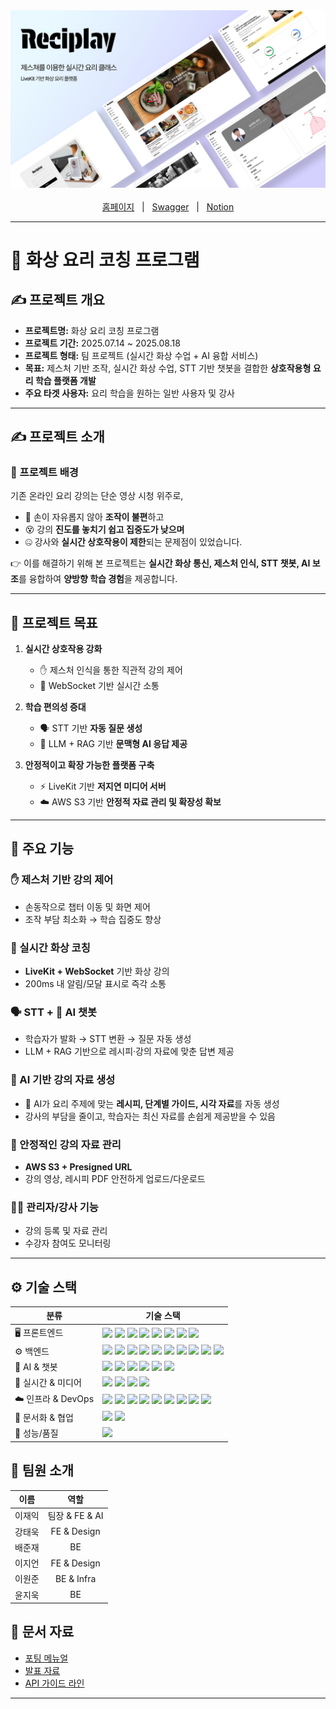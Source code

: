 <div align="center">
  <img src="https://raw.githubusercontent.com/Reciplay/resources/refs/heads/main/mainmock.png"/>
</div>

<br/>


<div align="center">
  <a href="https://i13e104.p.ssafy.io/">홈페이지</a>
  &nbsp; | &nbsp;
  <a href="http://i13e104.p.ssafy.io:8080/swagger-ui/index.html">Swagger</a>
  &nbsp; | &nbsp;
  <a href="http://lush-player-a5b.notion.site/SSAFY-2-2227e3c3551e80889293c5391b2508cb?pvs=74">Notion</a>
</div>

---
# 🍳 화상 요리 코칭 프로그램

## ✍️ 프로젝트 개요
- **프로젝트명:** 화상 요리 코칭 프로그램  
- **프로젝트 기간:** 2025.07.14 ~ 2025.08.18 
- **프로젝트 형태:** 팀 프로젝트 (실시간 화상 수업 + AI 융합 서비스)  
- **목표:** 제스처 기반 조작, 실시간 화상 수업, STT 기반 챗봇을 결합한 **상호작용형 요리 학습 플랫폼 개발**  
- **주요 타겟 사용자:** 요리 학습을 원하는 일반 사용자 및 강사  

---

## ✍️ 프로젝트 소개

### 📌 프로젝트 배경
기존 온라인 요리 강의는 단순 영상 시청 위주로,  
- 🙅 손이 자유롭지 않아 **조작이 불편**하고  
- 😵 강의 **진도를 놓치기 쉽고 집중도가 낮으며**  
- 🤐 강사와 **실시간 상호작용이 제한**되는 문제점이 있었습니다.  

👉 이를 해결하기 위해 본 프로젝트는 **실시간 화상 통신, 제스처 인식, STT 챗봇, AI 보조**를 융합하여 **양방향 학습 경험**을 제공합니다.  

---

## 🚀 프로젝트 목표
1. **실시간 상호작용 강화**  
   - ✋ 제스처 인식을 통한 직관적 강의 제어  
   - 🔗 WebSocket 기반 실시간 소통  

2. **학습 편의성 증대**  
   - 🗣️ STT 기반 **자동 질문 생성**  
   - 🤖 LLM + RAG 기반 **문맥형 AI 응답 제공**  

3. **안정적이고 확장 가능한 플랫폼 구축**  
   - ⚡ LiveKit 기반 **저지연 미디어 서버**  
   - ☁️ AWS S3 기반 **안정적 자료 관리 및 확장성 확보**  

---

## 📌 주요 기능
### ✋ 제스처 기반 강의 제어
- 손동작으로 챕터 이동 및 화면 제어  
- 조작 부담 최소화 → 학습 집중도 향상  

### 🎥 실시간 화상 코칭
- **LiveKit + WebSocket** 기반 화상 강의  
- 200ms 내 알림/모달 표시로 즉각 소통  

### 🗣️ STT + 🤖 AI 챗봇
- 학습자가 발화 → STT 변환 → 질문 자동 생성  
- LLM + RAG 기반으로 레시피·강의 자료에 맞춘 답변 제공

### 📝 AI 기반 강의 자료 생성
- 🤖 AI가 요리 주제에 맞는 **레시피, 단계별 가이드, 시각 자료**를 자동 생성  
- 강사의 부담을 줄이고, 학습자는 최신 자료를 손쉽게 제공받을 수 있음  

### 📂 안정적인 강의 자료 관리
- **AWS S3 + Presigned URL**  
- 강의 영상, 레시피 PDF 안전하게 업로드/다운로드  

### 👨‍🏫 관리자/강사 기능
- 강의 등록 및 자료 관리  
- 수강자 참여도 모니터링  

---

## ⚙️ 기술 스택
<table>
  <thead>
    <tr>
      <th>분류</th>
      <th>기술 스택</th>
    </tr>
  </thead>
  <tbody>
    <tr>
      <td>🖥️ 프론트엔드</td>
      <td>
        <img src="https://img.shields.io/badge/Next.js-000000?style=flat&logo=nextdotjs&logoColor=white"/>
        <img src="https://img.shields.io/badge/React-61DAFB?style=flat&logo=react&logoColor=white"/>
        <img src="https://img.shields.io/badge/TypeScript-3178C6?style=flat&logo=typescript&logoColor=white"/>
        <img src="https://img.shields.io/badge/SCSS-CC6699?style=flat&logo=sass&logoColor=white"/>
        <img src="https://img.shields.io/badge/HTML5-E34F26?style=flat&logo=html5&logoColor=white"/>
        <img src="https://img.shields.io/badge/Zustand-1572B6?style=flat&logo=react&logoColor=white"/>
        <img src="https://img.shields.io/badge/NextAuth-000000?style=flat&logo=auth0&logoColor=white"/>
        <img src="https://img.shields.io/badge/Jest-C21325?style=flat&logo=jest&logoColor=white"/>
      </td>
    </tr>
    <tr>
      <td>⚙️ 백엔드</td>
      <td>
        <img src="https://img.shields.io/badge/Java-007396?style=flat&logo=openjdk&logoColor=white"/>
        <img src="https://img.shields.io/badge/Spring%20Boot-6DB33F?style=flat&logo=springboot&logoColor=white"/>
        <img src="https://img.shields.io/badge/Spring%20Security-6DB33F?style=flat&logo=springsecurity&logoColor=white"/>
        <img src="https://img.shields.io/badge/JWT-000000?style=flat&logo=jsonwebtokens&logoColor=white"/>
        <img src="https://img.shields.io/badge/Hibernate-59666C?style=flat&logo=hibernate&logoColor=white"/>
        <img src="https://img.shields.io/badge/Spring%20Data%20JPA-6DB33F?style=flat&logo=spring&logoColor=white"/>
        <img src="https://img.shields.io/badge/QueryDSL-005571?style=flat&logo=spring&logoColor=white"/>
        <img src="https://img.shields.io/badge/MySQL-4479A1?style=flat&logo=mysql&logoColor=white"/>
        <img src="https://img.shields.io/badge/JUnit5-25A162?style=flat&logo=junit5&logoColor=white"/>
        <img src="https://img.shields.io/badge/Gradle-02303A?style=flat&logo=gradle&logoColor=white"/>
      </td>
    </tr>
    <tr>
      <td>🤖 AI & 챗봇</td>
      <td>
        <img src="https://img.shields.io/badge/Python-3776AB?style=flat&logo=python&logoColor=white"/>
        <img src="https://img.shields.io/badge/FastAPI-009688?style=flat&logo=fastapi&logoColor=white"/>
        <img src="https://img.shields.io/badge/STT-Speech--to--Text-FF6F00?style=flat&logo=google&logoColor=white"/>
        <img src="https://img.shields.io/badge/LLM-GPT-8A2BE2?style=flat&logo=openai&logoColor=white"/>
        <img src="https://img.shields.io/badge/RAG-009688?style=flat&logo=elastic&logoColor=white"/>
        <img src="https://img.shields.io/badge/AI%20자료%20생성-FF1493?style=flat&logo=apachespark&logoColor=white"/>
      </td>
    </tr>
    <tr>
      <td>🔌 실시간 & 미디어</td>
      <td>
        <img src="https://img.shields.io/badge/STOMP-4B32C3?style=flat&logo=apachekafka&logoColor=white"/>
        <img src="https://img.shields.io/badge/WebRTC-333333?style=flat&logo=webrtc&logoColor=white"/>
        <img src="https://img.shields.io/badge/OpenVidu-0E76A8?style=flat&logo=data:image/svg+xml;base64,PHN2Zy8+&logoColor=white"/>
        <img src="https://img.shields.io/badge/LiveKit-121212?style=flat&logo=data:image/svg+xml;base64,PHN2Zy8+&logoColor=white"/>
      </td>
    </tr>
    <tr>
      <td>☁️ 인프라 & DevOps</td>
      <td>
        <img src="https://img.shields.io/badge/Amazon%20EC2-FF9900?style=flat&logo=amazonec2&logoColor=white"/>
        <img src="https://img.shields.io/badge/Amazon%20S3-569A31?style=flat&logo=amazons3&logoColor=white"/>
        <img src="https://img.shields.io/badge/Nginx-009639?style=flat&logo=nginx&logoColor=white"/>
        <img src="https://img.shields.io/badge/Docker-2496ED?style=flat&logo=docker&logoColor=white"/>
        <img src="https://img.shields.io/badge/Redis-DC382D?style=flat&logo=redis&logoColor=white"/>
        <img src="https://img.shields.io/badge/Jenkins-D24939?style=flat&logo=jenkins&logoColor=white"/>
        <img src="https://img.shields.io/badge/GitHub%20Actions-2088FF?style=flat&logo=githubactions&logoColor=white"/>
        <img src="https://img.shields.io/badge/GitLab-FC6D26?style=flat&logo=gitlab&logoColor=white"/>
        <img src="https://img.shields.io/badge/Ubuntu-E95420?style=flat&logo=ubuntu&logoColor=white"/>
      </td>
    </tr>
    <tr>
      <td>📄 문서화 & 협업</td>
      <td>
        <img src="https://img.shields.io/badge/Swagger%203%20(OpenAPI)-85EA2D?style=flat&logo=swagger&logoColor=white"/>
        <img src="https://img.shields.io/badge/Notion-000000?style=flat&logo=notion&logoColor=white"/>
      </td>
    </tr>
    <tr>
      <td>🧪 성능/품질</td>
      <td>
        <img src="https://img.shields.io/badge/JMeter-D22128?style=flat&logo=apache&logoColor=white"/>
      </td>
    </tr>
  </tbody>
</table>


## 👥 팀원 소개
| 이름 | 역할 |
|:----:|:----:|
| 이재익 | 팀장 & FE & AI |
| 강태욱 | FE & Design |
| 배준재 | BE |
| 이지언 | FE & Design |
| 이원준 | BE & Infra |
| 윤지욱 | BE |

## 📂 문서 자료

- [포팅 메뉴얼](https://github.com/Reciplay/exec/blob/main/README.md)
- [발표 자료](https://github.com/Reciplay/resources/blob/main/%ED%99%94%EC%83%81%EC%9A%94%EB%A6%AC%EC%BD%94%EC%B9%98%ED%94%84%EB%A1%9C%EA%B7%B8%EB%9E%A8.pdf)
- [API 가이드 라인](https://github.com/Reciplay/.github/blob/main/API_%EA%B0%80%EC%9D%B4%EB%93%9C%EB%9D%BC%EC%9D%B8.pdf)

---
